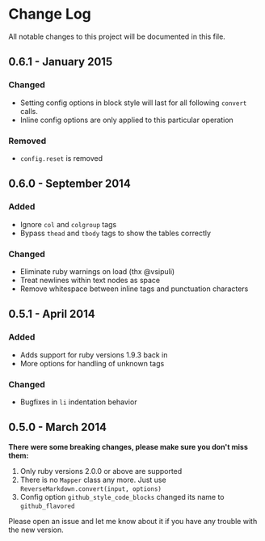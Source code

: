 # Change Log
All notable changes to this project will be documented in this file.

## 0.6.1 - January 2015
### Changed
- Setting config options in block style will last for all following `convert` calls.
- Inline config options are only applied to this particular operation

### Removed
- `config.reset` is removed

## 0.6.0 - September 2014
### Added
- Ignore `col` and `colgroup` tags
- Bypass `thead` and `tbody` tags to show the tables correctly

### Changed
- Eliminate ruby warnings on load (thx @vsipuli)
- Treat newlines within text nodes as space
- Remove whitespace between inline tags and punctuation characters


## 0.5.1 - April 2014
### Added
- Adds support for ruby versions 1.9.3 back in
- More options for handling of unknown tags

### Changed
- Bugfixes in `li` indentation behavior


## 0.5.0 - March 2014
**There were some breaking changes, please make sure you don't miss them:**

1. Only ruby versions 2.0.0 or above are supported
2. There is no `Mapper` class any more. Just use `ReverseMarkdown.convert(input, options)`
3. Config option `github_style_code_blocks` changed its name to `github_flavored`

Please open an issue and let me know about it if you have any trouble with the new version.
